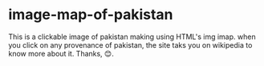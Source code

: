 # image-map-of-pakistan
This is a clickable image of pakistan making using HTML's img imap.
when you click on any provenance of pakistan, the site taks you on wikipedia to know more about it.
Thanks, 😊.
